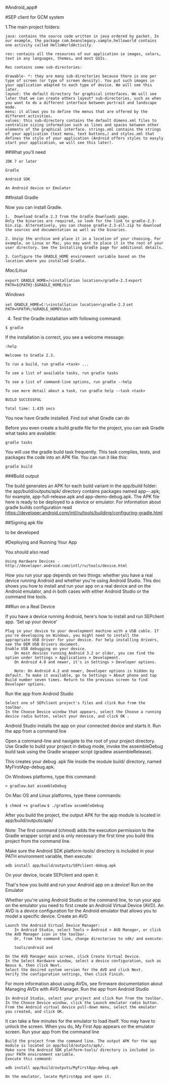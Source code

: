 #Android_app#

#SEP client for GCM system


1.The main project folders:

	java: contains the source code written in java ordered by packet. In our example, the package com.beanslegacy.sample.helloworld contains one activity called HelloWorldActivity.

	res: contains all the resources of our application ie images, colors, text in any languages, themes… and most GUIs.
    
	Res contains some sub-directories:

    drawable- *: they are many sub-directories because there is one per type of screen (or type of screen density). You put such images in your application adapted to each type of device. We will see this later.
    layout: the default directory for graphical interfaces. We will see later that we can create others layout* sub-directories, such as when you want to do a different interface between portrait and landscape mode.
    menu: it allows you to define the menus that are offered by the different activities.
    values: this sub-directory contains the default dimens.xml files to centralize sizing information such as lines and spaces between other elements of the graphical interface. strings.xml contains the strings of your application (text menu, text buttons…) and styles.xml that defines the style of your application (Android offers styles to easyly start your application, we will see this later).
    

##What you’ll need

    JDK 7 or later
    
    Gradle

    Android SDK

    An Android device or Emulator
    

##Install Gradle

Now you can install Gradle.

    1.  Download Gradle 2.3 from the Gradle Downloads page.
	Only the binaries are required, so look for the link to gradle-2.3-bin.zip. Alternatively, you can choose gradle-2.3-all.zip to download the sources and documentation as well as the binaries.

    2. Unzip the archive and place it in a location of your choosing. For example, on Linux or Mac, you may want to place it in the root of your user directory. See the Installing Gradle page for additional details.

    3. Configure the GRADLE_HOME environment variable based on the location where you installed Gradle.

*Mac/Linux*

`export GRADLE_HOME=/<installation location>/gradle-2.3`
`export PATH=${PATH}:$GRADLE_HOME/bin`

*Windows*

`set GRADLE_HOME=C:\<installation location>\gradle-2.3`
`set PATH=%PATH%;%GRADLE_HOME%\bin`

4. Test the Gradle installation with following command:

`$ gradle`

If the installation is correct, you see a welcome message:

    :help

    Welcome to Gradle 2.3.

    To run a build, run gradle <task> ...

    To see a list of available tasks, run gradle tasks

    To see a list of command-line options, run gradle --help

    To see more detail about a task, run gradle help --task <task>

    BUILD SUCCESSFUL

    Total time: 1.435 secs

You now have Gradle installed.
Find out what Gradle can do

Before you even create a build.gradle file for the project, you can ask Gradle what tasks are available:

`gradle tasks`


You will use the gradle build task frequently. This task compiles, tests, and packages the code into an APK file. You can run it like this:

`gradle build`

###Build output

The build generates an APK for each build variant in the app/build folder: the app/build/outputs/apk/ directory contains packages named app-<flavor>-<buildtype>.apk; for example, 
app-full-release.apk and app-demo-debug.apk.
The APK file here is ready to be deployed to a device or emulator.
For information about gradle builds configuration read https://developer.android.com/intl/ru/tools/building/configuring-gradle.html

##Signing apk file

to be developed

#Deploying and Running Your App

You should also read

    Using Hardware Devices - http://developer.android.com/intl/ru/tools/device.html
   
How you run your app depends on two things: whether you have a real device running Android and whether you're using Android Studio. This doc shows you how to install and run your app on a real device and on the Android emulator, and in both cases with either Android Studio or the command line tools.

##Run on a Real Device

If you have a device running Android, here's how to install and run SEPclient app.
'Set up your device'

    Plug in your device to your development machine with a USB cable. If you're developing on Windows, you might need to install the appropriate USB driver for your device. For help installing drivers, see the OEM USB Drivers document.
    Enable USB debugging on your device.
        On most devices running Android 3.2 or older, you can find the option under Settings > Applications > Development.
        On Android 4.0 and newer, it's in Settings > Developer options.

        Note: On Android 4.2 and newer, Developer options is hidden by default. To make it available, go to Settings > About phone and tap Build number seven times. Return to the previous screen to find Developer options.

Run the app from Android Studio

    Select one of SEPclient project's files and click Run from the toolbar.
    In the Choose Device window that appears, select the Choose a running device radio button, select your device, and click OK .

Android Studio installs the app on your connected device and starts it.
Run the app from a command line

Open a command-line and navigate to the root of your project directory. Use Gradle to build your project in debug mode, invoke the assembleDebug build task using the Gradle wrapper script (gradlew assembleRelease).

This creates your debug .apk file inside the module build/ directory, named MyFirstApp-debug.apk.

On Windows platforms, type this command:

`> gradlew.bat assembleDebug`

On Mac OS and Linux platforms, type these commands:

`$ chmod +x gradlew`
`$ ./gradlew assembleDebug`

After you build the project, the output APK for the app module is located in app/build/outputs/apk/

Note: The first command (chmod) adds the execution permission to the Gradle wrapper script and is only necessary the first time you build this project from the command line.

Make sure the Android SDK platform-tools/ directory is included in your PATH environment variable, then execute:

`adb install app/build/outputs/SEPclient-debug.apk`

On your device, locate SEPclient and open it.

That's how you build and run your Android app on a device!
Run on the Emulator

Whether you're using Android Studio or the command line, to run your app on the emulator you need to first create an Android Virtual Device (AVD). An AVD is a device configuration for the Android emulator that allows you to model a specific device.
Create an AVD

    Launch the Android Virtual Device Manager:
        In Android Studio, select Tools > Android > AVD Manager, or click the AVD Manager icon in the toolbar.
        Or, from the command line, change directories to sdk/ and execute:

        tools/android avd

    On the AVD Manager main screen, click Create Virtual Device.
    In the Select Hardware window, select a device configuration, such as Nexus 6, then click Next.
    Select the desired system version for the AVD and click Next.
    Verify the configuration settings, then click Finish.

For more information about using AVDs, see firmware documentation about Managing AVDs with AVD Manager.
Run the app from Android Studio

    In Android Studio, select your project and click Run from the toolbar.
    In the Choose Device window, click the Launch emulator radio button.
    From the Android virtual device pull-down menu, select the emulator you created, and click OK.

It can take a few minutes for the emulator to load itself. You may have to unlock the screen. When you do, My First App appears on the emulator screen.
Run your app from the command line

    Build the project from the command line. The output APK for the app module is located in app/build/outputs/apk/.
    Make sure the Android SDK platform-tools/ directory is included in your PATH environment variable.
    Execute this command:

    adb install app/build/outputs/MyFirstApp-debug.apk

    On the emulator, locate MyFirstApp and open it.

